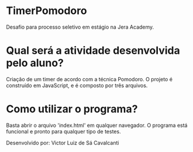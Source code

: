 # TimerPomodoro
Desafio para processo seletivo em estágio na Jera Academy.

# Qual será a atividade desenvolvida pelo aluno?
Criação de um timer de acordo com a técnica Pomodoro. O projeto é construído em JavaScript, e é composto por três arquivos. 

# Como utilizar o programa?
Basta abrir o arquivo 'index.html' em qualquer navegador. O programa está funcional e pronto para qualquer tipo de testes. 

Desenvolvido por: Victor Luiz de Sá Cavalcanti
